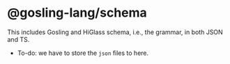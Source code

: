 # @gosling-lang/schema

This includes Gosling and HiGlass schema, i.e., the grammar, in both JSON and TS.

- To-do: we have to store the `json` files to here.